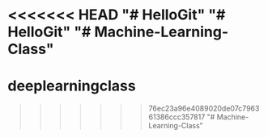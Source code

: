 <<<<<<< HEAD
"# HelloGit" 
"# HelloGit" 
"# Machine-Learning-Class" 
=======
# deeplearningclass
>>>>>>> 76ec23a96e4089020de07c796361386ccc357817
"# Machine-Learning-Class" 
